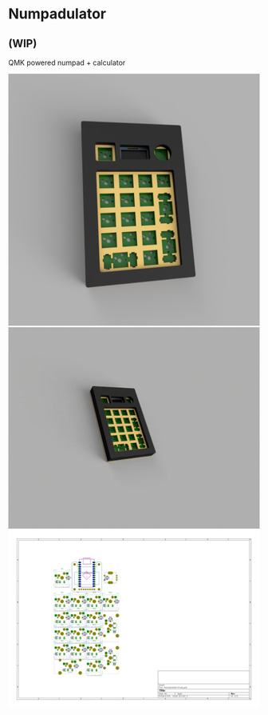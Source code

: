 # Numpadulator
## (WIP)
 QMK powered numpad + calculator

![WIP case design](Fusion360/Numpadulator_v24.PNG)
![WIP Case Design](Fusion360/Numpadulator_v24_Render_1.gif)
![WIP PCB design](KiCad/Numpadulator-brd.svg)